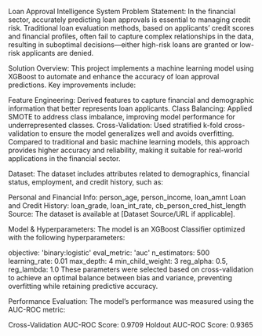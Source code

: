 Loan Approval Intelligence System
Problem Statement:
In the financial sector, accurately predicting loan approvals is essential to managing credit risk. Traditional loan evaluation methods, based on applicants’ credit scores and financial profiles, often fail to capture complex relationships in the data, resulting in suboptimal decisions—either high-risk loans are granted or low-risk applicants are denied.

Solution Overview:
This project implements a machine learning model using XGBoost to automate and enhance the accuracy of loan approval predictions. Key improvements include:

Feature Engineering: Derived features to capture financial and demographic information that better represents loan applicants.
Class Balancing: Applied SMOTE to address class imbalance, improving model performance for underrepresented classes.
Cross-Validation: Used stratified k-fold cross-validation to ensure the model generalizes well and avoids overfitting.
Compared to traditional and basic machine learning models, this approach provides higher accuracy and reliability, making it suitable for real-world applications in the financial sector.

Dataset:
The dataset includes attributes related to demographics, financial status, employment, and credit history, such as:

Personal and Financial Info: person_age, person_income, loan_amnt
Loan and Credit History: loan_grade, loan_int_rate, cb_person_cred_hist_length
Source: The dataset is available at [Dataset Source/URL if applicable].

Model & Hyperparameters:
The model is an XGBoost Classifier optimized with the following hyperparameters:

objective: 'binary:logistic'
eval_metric: 'auc'
n_estimators: 500
learning_rate: 0.01
max_depth: 4
min_child_weight: 3
reg_alpha: 0.5, reg_lambda: 1.0
These parameters were selected based on cross-validation to achieve an optimal balance between bias and variance, preventing overfitting while retaining predictive accuracy.

Performance Evaluation:
The model’s performance was measured using the AUC-ROC metric:

Cross-Validation AUC-ROC Score: 0.9709
Holdout AUC-ROC Score: 0.9365
